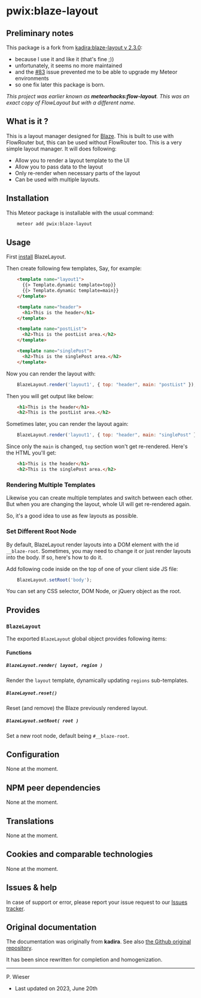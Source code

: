 # pwix:blaze-layout

## Preliminary notes

This package is a fork from [kadira:blaze-layout v 2.3.0](https://github.com/kadirahq/blaze-layout/):
- because I use it and like it (that's fine ;))
- unfortunately, it seems no more maintained
- and the [#83](https://github.com/kadirahq/blaze-layout/pull/83) issue prevented me to be able to upgrade my Meteor environments
- so one fix later this package is born.

_This project was earlier known as **meteorhacks:flow-layout**. This was an exact copy of FlowLayout but with a different name._

## What is it ?

This is a layout manager designed for [Blaze](https://www.blazejs.org/). This is built to use with FlowRouter but, this can be used without FlowRouter too. This is a very simple layout manager. It will does following:

- Allow you to render a layout template to the UI
- Allow you to pass data to the layout
- Only re-render when necessary parts of the layout
- Can be used with multiple layouts.

## Installation

This Meteor package is installable with the usual command:

```sh
    meteor add pwix:blaze-layout
```

## Usage

First [install](#installation) BlazeLayout.

Then create following few templates, Say, for example:

```html
    <template name="layout1">
      {{> Template.dynamic template=top}}
      {{> Template.dynamic template=main}}
    </template>

    <template name="header">
      <h1>This is the header</h1>
    </template>

    <template name="postList">
      <h2>This is the postList area.</h2>
    </template>

    <template name="singlePost">
      <h2>This is the singlePost area.</h2>
    </template>
```

Now you can render the layout with:

```js
    BlazeLayout.render('layout1', { top: "header", main: "postList" });
```

Then you will get output like below:

```html
    <h1>This is the header</h1>
    <h2>This is the postList area.</h2>
```

Sometimes later, you can render the layout again:

```js
    BlazeLayout.render('layout1', { top: "header", main: "singlePost" });
```

Since only the `main` is changed, `top` section won't get re-rendered. Here's the HTML you'll get:

```html
    <h1>This is the header</h1>
    <h2>This is the singlePost area.</h2>
```

### Rendering Multiple Templates

Likewise you can create multiple templates and switch between each other.
But when you are changing the layout, whole UI will get re-rendered again.

So, it's a good idea to use as few layouts as possible.

### Set Different Root Node

By default, BlazeLayout render layouts into a DOM element with the id `__blaze-root`. Sometimes, you may need to change it or just render layouts into the body. If so, here's how to do it.

Add following code inside on the top of one of your client side JS file:

```js
    BlazeLayout.setRoot('body');
```

You can set any CSS selector, DOM Node, or jQuery object as the root.

## Provides

### `BlazeLayout`

The exported `BlazeLayout` global object provides following items:

#### Functions

##### `BlazeLayout.render( layout, region )`

Render the `layout` template, dynamically updating `regions` sub-templates.

##### `BlazeLayout.reset()`

Reset (and remove) the Blaze previously rendered layout.

##### `BlazeLayout.setRoot( root )`

Set a new root node, default being `#__blaze-root`.

## Configuration

None at the moment.

## NPM peer dependencies

None at the moment.

## Translations

None at the moment.

## Cookies and comparable technologies

None at the moment.

## Issues & help

In case of support or error, please report your issue request to our [Issues tracker](https://github.com/trychlos/pwix-blaze-layout/issues).

## Original documentation

The documentation was originally from **kadira**. See also [the Github original repository](https://github.com/kadirahq/blaze-layout/).

It has been since rewritten for completion and homogenization.

<!--
# BlazeLayout (kadira:blaze-layout) [![Build Status](https://travis-ci.org/kadirahq/blaze-layout.svg?branch=master)](https://travis-ci.org/kadirahq/blaze-layout)
-->

----
P. Wieser
- Last updated on 2023, June 20th

